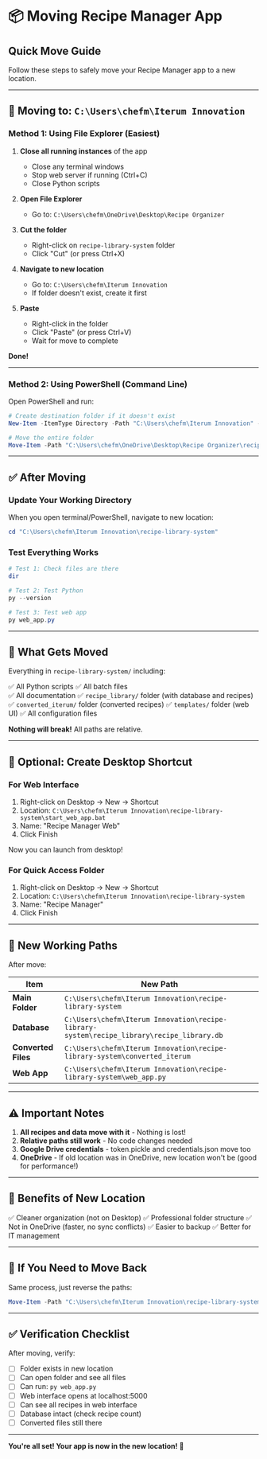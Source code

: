 # 📦 Moving Recipe Manager App

## Quick Move Guide

Follow these steps to safely move your Recipe Manager app to a new location.

---

## 🎯 Moving to: `C:\Users\chefm\Iterum Innovation`

### Method 1: Using File Explorer (Easiest)

1. **Close all running instances** of the app
   - Close any terminal windows
   - Stop web server if running (Ctrl+C)
   - Close Python scripts

2. **Open File Explorer**
   - Go to: `C:\Users\chefm\OneDrive\Desktop\Recipe Organizer`

3. **Cut the folder**
   - Right-click on `recipe-library-system` folder
   - Click "Cut" (or press Ctrl+X)

4. **Navigate to new location**
   - Go to: `C:\Users\chefm\Iterum Innovation`
   - If folder doesn't exist, create it first

5. **Paste**
   - Right-click in the folder
   - Click "Paste" (or press Ctrl+V)
   - Wait for move to complete

**Done!**

---

### Method 2: Using PowerShell (Command Line)

Open PowerShell and run:

```powershell
# Create destination folder if it doesn't exist
New-Item -ItemType Directory -Path "C:\Users\chefm\Iterum Innovation" -Force

# Move the entire folder
Move-Item -Path "C:\Users\chefm\OneDrive\Desktop\Recipe Organizer\recipe-library-system" -Destination "C:\Users\chefm\Iterum Innovation\recipe-library-system"
```

---

## ✅ After Moving

### Update Your Working Directory

When you open terminal/PowerShell, navigate to new location:

```powershell
cd "C:\Users\chefm\Iterum Innovation\recipe-library-system"
```

### Test Everything Works

```powershell
# Test 1: Check files are there
dir

# Test 2: Test Python
py --version

# Test 3: Test web app
py web_app.py
```

---

## 📝 What Gets Moved

Everything in `recipe-library-system/` including:

✅ All Python scripts
✅ All batch files  
✅ All documentation
✅ `recipe_library/` folder (with database and recipes)
✅ `converted_iterum/` folder (converted recipes)
✅ `templates/` folder (web UI)
✅ All configuration files

**Nothing will break!** All paths are relative.

---

## 🔧 Optional: Create Desktop Shortcut

### For Web Interface

1. Right-click on Desktop → New → Shortcut
2. Location: `C:\Users\chefm\Iterum Innovation\recipe-library-system\start_web_app.bat`
3. Name: "Recipe Manager Web"
4. Click Finish

Now you can launch from desktop!

### For Quick Access Folder

1. Right-click on Desktop → New → Shortcut
2. Location: `C:\Users\chefm\Iterum Innovation\recipe-library-system`
3. Name: "Recipe Manager"
4. Click Finish

---

## 🚀 New Working Paths

After move:

| Item | New Path |
|------|----------|
| **Main Folder** | `C:\Users\chefm\Iterum Innovation\recipe-library-system` |
| **Database** | `C:\Users\chefm\Iterum Innovation\recipe-library-system\recipe_library\recipe_library.db` |
| **Converted Files** | `C:\Users\chefm\Iterum Innovation\recipe-library-system\converted_iterum` |
| **Web App** | `C:\Users\chefm\Iterum Innovation\recipe-library-system\web_app.py` |

---

## ⚠️ Important Notes

1. **All recipes and data move with it** - Nothing is lost!
2. **Relative paths still work** - No code changes needed
3. **Google Drive credentials** - token.pickle and credentials.json move too
4. **OneDrive** - If old location was in OneDrive, new location won't be (good for performance!)

---

## 🎉 Benefits of New Location

✅ Cleaner organization (not on Desktop)
✅ Professional folder structure
✅ Not in OneDrive (faster, no sync conflicts)
✅ Easier to backup
✅ Better for IT management

---

## 🔄 If You Need to Move Back

Same process, just reverse the paths:

```powershell
Move-Item -Path "C:\Users\chefm\Iterum Innovation\recipe-library-system" -Destination "C:\Users\chefm\OneDrive\Desktop\Recipe Organizer\recipe-library-system"
```

---

## ✅ Verification Checklist

After moving, verify:

- [ ] Folder exists in new location
- [ ] Can open folder and see all files
- [ ] Can run: `py web_app.py`
- [ ] Web interface opens at localhost:5000
- [ ] Can see all recipes in web interface
- [ ] Database intact (check recipe count)
- [ ] Converted files still there

---

**You're all set! Your app is now in the new location! 🎉**

